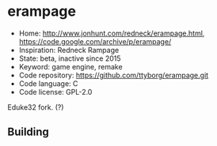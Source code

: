 # erampage

- Home: http://www.jonhunt.com/redneck/erampage.html, https://code.google.com/archive/p/erampage/
- Inspiration: Redneck Rampage
- State: beta, inactive since 2015
- Keyword: game engine, remake
- Code repository: https://github.com/ttyborg/erampage.git
- Code language: C
- Code license: GPL-2.0

Eduke32 fork. (?)

## Building
